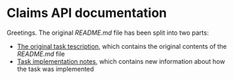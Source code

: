 # Claims API documentation
Greetings. The original _README.md_ file has been split into two parts:
* [The original task tescription](TASK_DESCRIPTION.md), which contains the original contents of the _README.md_ file
* [Task implementation notes](TASK_IMPLEMENTATION_NOTES.md), which contains new information about how the task was implemented